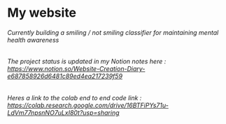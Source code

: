 # My website

###### Currently building a smiling / not smiling classifier for maintaining mental health awareness

###### The project status is updated in my Notion notes here : https://www.notion.so/Website-Creation-Diary-e687858926d6481c89ed4ea217239f59

###### Heres a link to the colab end to end code link : https://colab.research.google.com/drive/16BTFiPYs71u-LdVm77npsnNO7uLxI80t?usp=sharing





